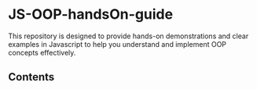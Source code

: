 # JS-OOP-handsOn-guide
This repository is designed to provide hands-on demonstrations and clear examples in Javascript to help you understand and implement OOP concepts effectively.

## Contents
